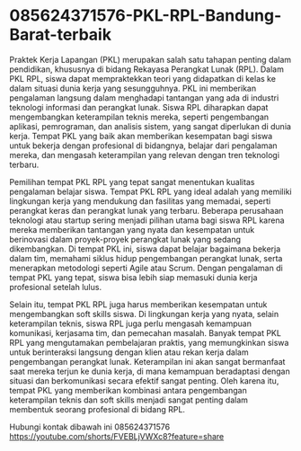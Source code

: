 # 085624371576-PKL-RPL-Bandung-Barat-terbaik
Praktek Kerja Lapangan (PKL) merupakan salah satu tahapan penting dalam pendidikan, khususnya di bidang Rekayasa Perangkat Lunak (RPL). Dalam PKL RPL, siswa dapat mempraktekkan teori yang didapatkan di kelas ke dalam situasi dunia kerja yang sesungguhnya. PKL ini memberikan pengalaman langsung dalam menghadapi tantangan yang ada di industri teknologi informasi dan perangkat lunak. Siswa RPL diharapkan dapat mengembangkan keterampilan teknis mereka, seperti pengembangan aplikasi, pemrograman, dan analisis sistem, yang sangat diperlukan di dunia kerja. Tempat PKL yang baik akan memberikan kesempatan bagi siswa untuk bekerja dengan profesional di bidangnya, belajar dari pengalaman mereka, dan mengasah keterampilan yang relevan dengan tren teknologi terbaru.

Pemilihan tempat PKL RPL yang tepat sangat menentukan kualitas pengalaman belajar siswa. Tempat PKL RPL yang ideal adalah yang memiliki lingkungan kerja yang mendukung dan fasilitas yang memadai, seperti perangkat keras dan perangkat lunak yang terbaru. Beberapa perusahaan teknologi atau startup sering menjadi pilihan utama bagi siswa RPL karena mereka memberikan tantangan yang nyata dan kesempatan untuk berinovasi dalam proyek-proyek perangkat lunak yang sedang dikembangkan. Di tempat PKL ini, siswa dapat belajar bagaimana bekerja dalam tim, memahami siklus hidup pengembangan perangkat lunak, serta menerapkan metodologi seperti Agile atau Scrum. Dengan pengalaman di tempat PKL yang tepat, siswa bisa lebih siap memasuki dunia kerja profesional setelah lulus.

Selain itu, tempat PKL RPL juga harus memberikan kesempatan untuk mengembangkan soft skills siswa. Di lingkungan kerja yang nyata, selain keterampilan teknis, siswa RPL juga perlu mengasah kemampuan komunikasi, kerjasama tim, dan pemecahan masalah. Banyak tempat PKL RPL yang mengutamakan pembelajaran praktis, yang memungkinkan siswa untuk berinteraksi langsung dengan klien atau rekan kerja dalam pengembangan perangkat lunak. Keterampilan ini akan sangat bermanfaat saat mereka terjun ke dunia kerja, di mana kemampuan beradaptasi dengan situasi dan berkomunikasi secara efektif sangat penting. Oleh karena itu, tempat PKL yang memberikan kombinasi antara pengembangan keterampilan teknis dan soft skills menjadi sangat penting dalam membentuk seorang profesional di bidang RPL.

Hubungi kontak dibawah ini
085624371576
 https://youtube.com/shorts/FVEBLjVWXc8?feature=share

